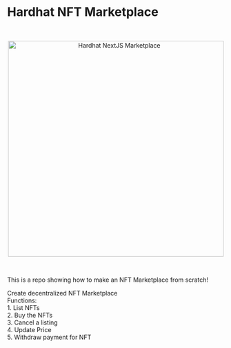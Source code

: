 # Hardhat NFT Marketplace 

<br/>
<p align="center">
<img src="./img/hero.png" width="500" alt="Hardhat NextJS Marketplace">
  

</a>
</p>
<br/>

This is a repo showing how to make an NFT Marketplace from scratch!
<p align="left">
 Create decentralized NFT Marketplace </br>
 Functions: </br>
1. List NFTs </br>
2. Buy the NFTs </br>
3. Cancel a listing </br>
4. Update Price </br>
5. Withdraw payment for NFT</br>
          </p>
